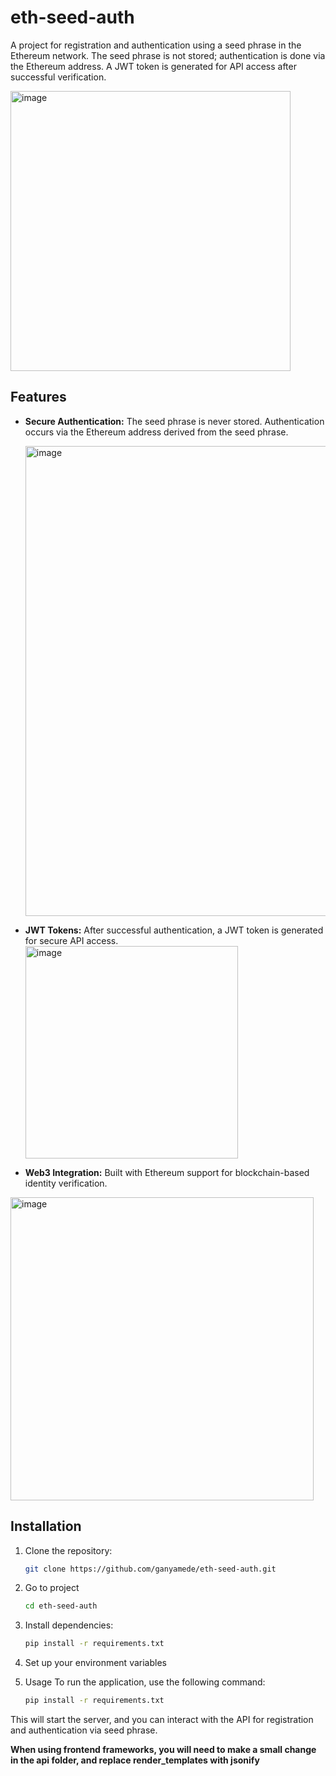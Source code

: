 # eth-seed-auth
A project for registration and authentication using a seed phrase in the Ethereum network. The seed phrase is not stored; authentication is done via the Ethereum address. A JWT token is generated for API access after successful verification.

<img width="448" alt="image" src="https://github.com/user-attachments/assets/9ab16dba-fe0e-41af-b496-65888386cab7">

## Features

- **Secure Authentication:** The seed phrase is never stored. Authentication occurs via the Ethereum address derived from the seed phrase.

  <img width="752" alt="image" src="https://github.com/user-attachments/assets/d4057f6d-50f4-4c87-b564-c09ce14fbe12">
- **JWT Tokens:** After successful authentication, a JWT token is generated for secure API access.
  <img width="340" alt="image" src="https://github.com/user-attachments/assets/b6830f8d-96a0-42d1-bbcb-55926f81af2e">
- **Web3 Integration:** Built with Ethereum support for blockchain-based identity verification.

<img width="485" alt="image" src="https://github.com/user-attachments/assets/3f6f3c91-2645-4000-97d8-e54ef741e88c">


## Installation

1. Clone the repository:
   ```bash
   git clone https://github.com/ganyamede/eth-seed-auth.git
   ```
   
2. Go to project
   ```bash
   cd eth-seed-auth
   ```

3. Install dependencies: 
   ```bash
   pip install -r requirements.txt
   ```

4. Set up your environment variables
  
5. Usage
   To run the application, use the following command:
   ```bash
   pip install -r requirements.txt
   ```

This will start the server, and you can interact with the API for registration and authentication via seed phrase.


 **When using frontend frameworks, you will need to make a small change in the api folder, and replace render_templates with jsonify**
